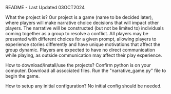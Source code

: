 README - Last Updated 03OCT2024

What the project is?
Our project is a game (name to be decided later), where players will make narrative choice decisions that will impact other players. The narrative will be constructed (but not be limited to) individuals coming together as a group to resolve a conflict. All players may be presented with different choices for a given prompt, allowing players to experience stories differently and have unique motivations that affect the group dynamic.  Players are expected to have no direct communication while playing, as outside communication may affect their play experience.

How to download/install/use the projects?
Confirm python is on your computer. Download all associated files. Run the "narrative_game.py" file to begin the game.

How to setup any initial configuration?
No initial config should be needed.

